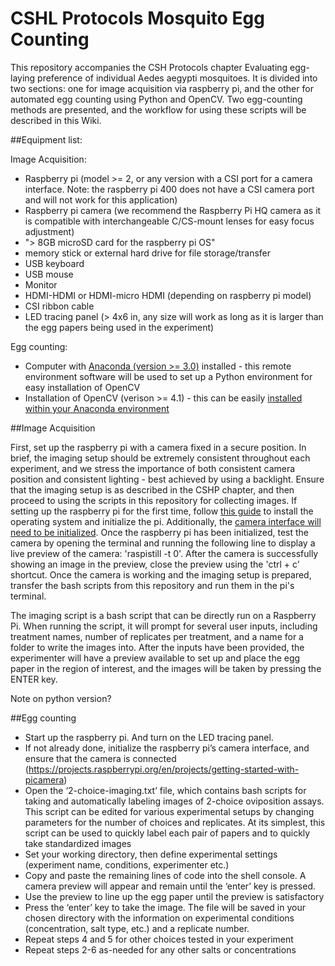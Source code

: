 # CSHL Protocols Mosquito Egg Counting
 
This repository accompanies the CSH Protocols chapter Evaluating egg-laying preference of individual Aedes aegypti mosquitoes. It is divided into two sections: one for image acquisition via raspberry pi, and the other for automated egg counting using Python and OpenCV. Two egg-counting methods are presented, and the workflow for using these scripts will be described in this Wiki. 

##Equipment list:

Image Acquisition: 
- Raspberry pi (model >= 2, or any version with a CSI port for a camera interface. Note: the raspberry pi 400 does not have a CSI camera port and will not work for this application)
- Raspberry pi camera (we recommend the Raspberry Pi HQ camera as it is compatible with interchangeable C/CS-mount lenses for easy focus adjustment)
- "> 8GB microSD card for the raspberry pi OS"
- memory stick or external hard drive for file storage/transfer
- USB keyboard
- USB mouse
- Monitor
- HDMI-HDMI or HDMI-micro HDMI (depending on raspberry pi model)
- CSI ribbon cable
- LED tracing panel (> 4x6 in, any size will work as long as it is larger than the egg papers being used in the experiment)

Egg counting: 
- Computer with [Anaconda (version >= 3.0)](https://www.anaconda.com/) installed - this remote environment software will be used to set up a Python environment for easy installation of OpenCV
- Installation of OpenCV (verison >= 4.1) - this can be easily [installed within your Anaconda environment](https://anaconda.org/conda-forge/opencv)

##Image Acquisition

First, set up the raspberry pi with a camera fixed in a secure position. In brief, the imaging setup should be extremely consistent throughout each experiment, and we stress the importance of both consistent camera position and consistent lighting - best achieved by using a backlight. Ensure that the imaging setup is as described in the CSHP chapter, and then proceed to using the scripts in this repository for collecting images. If setting up the raspberry pi for the first time, follow [this guide](https://www.raspberrypi.com/documentation/computers/getting-started.html) to install the operating system and initialize the pi. Additionally, the [camera interface will need to be initialized](https://projects.raspberrypi.org/en/projects/getting-started-with-picamera). Once the raspberry pi has been initialized, test the camera by opening the terminal and running the following line to display a live preview of the camera: 'raspistill -t 0'. After the camera is successfully showing an image in the preview, close the preview using the 'ctrl + c' shortcut. Once the camera is working and the imaging setup is prepared, transfer the bash scripts from this repository and run them in the pi's terminal. 

The imaging script is a bash script that can be directly run on a Raspberry Pi. When running the script, it will prompt for several user inputs, including treatment names, number of replicates per treatment, and a name for a folder to write the images into. After the inputs have been provided, the experimenter will have a preview available to set up and place the egg paper in the region of interest, and the images will be taken by pressing the ENTER key. 

Note on python version? 

##Egg counting 



- Start up the raspberry pi. And turn on the LED tracing panel.
- If not already done, initialize the raspberry pi’s camera interface, and ensure that the camera is connected (https://projects.raspberrypi.org/en/projects/getting-started-with-picamera)
- Open the ‘2-choice-imaging.txt’ file, which contains bash scripts for taking and automatically labeling images of 2-choice oviposition assays. This script can be edited for various experimental setups by changing parameters for the number of choices and replicates. At its simplest, this script can be used to quickly label each pair of papers and to quickly take standardized images
- Set your working directory, then define experimental settings (experiment name, conditions, experimenter etc.)
- Copy and paste the remaining lines of code into the shell console. A camera preview will appear and remain until the ‘enter’ key is pressed. 
- Use the preview to line up the egg paper until the preview is satisfactory
- Press the ‘enter’ key to take the image. The file will be saved in your chosen directory with the information on experimental conditions (concentration, salt type, etc.) and a replicate number. 
- Repeat steps 4 and 5 for other choices tested in your experiment
- Repeat steps 2-6 as-needed for any other salts or concentrations
